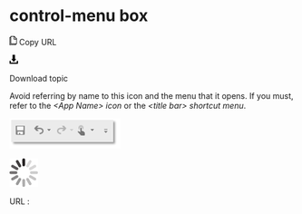 # control-menu box

![Copy URL](media/control-menu-box/Copy.png)
Copy URL

![Download](media/control-menu-box/Download.png)

Download topic

Avoid referring by name to this icon and the menu that it opens. If you must, refer to the *\<App Name\> icon* or the *\<title bar\> shortcut menu*.

![](media/control-menu-box/1955337661.PNG)

![In progress](media/control-menu-box/activity-large.gif)

URL :
